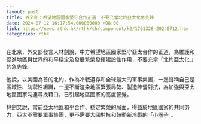 ```yaml
---
layout: post
title: 外交部：希望地區國家堅守合作正道　不要充當北約亞太化急先鋒
date: 2024-07-12 16:17:54.000000000 +08:00
link: https://news.rthk.hk/rthk/ch/component/k2/1761328-20240712.htm
categories: rthk
---
```


在北京，外交部發言人林劍說，中方希望地區國家堅守亞太合作的正道，為維護和促進地區與世界的和平穩定及發展繁榮發揮建設性作用，不要充當「北約亞太化,」的急先鋒。

他說，以美國為首的北約，作為冷戰遺存和全球最大的軍事集團，一邊聲稱自己是區域性、防禦性組織，一邊不斷渲染地區緊張局勢、製造陣營對抗，為加強與亞太地區國家勾連尋找藉口，已引起地區國家的高度警覺。

林劍又說，當前亞太地區和平合作、穩定繁榮的局面，得益於地區國家的共同努力，亞太不需要軍事集團，更不需要大國對抗和鼓動新冷戰的「小圈子」。
